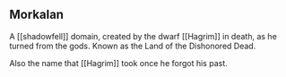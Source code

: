 ## Morkalan

A [[shadowfell]] domain, created by the dwarf [[Hagrim]] in death, as he turned from the gods. Known as the Land of the Dishonored Dead. 

Also the name that [[Hagrim]] took once he forgot his past. 

